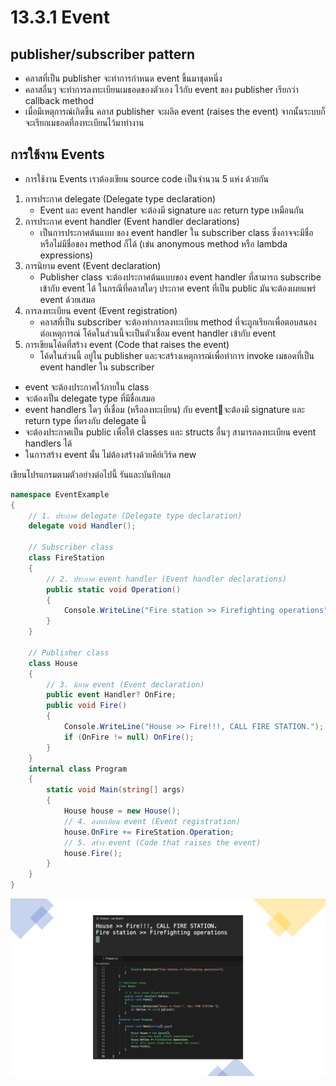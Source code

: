 # 13.3.1 Event

## publisher/subscriber pattern 
- คลาสที่เป็น publisher จะทำการกำหนด  event ขึ้นมาชุดหนึ่ง 
- คลาสอื่นๆ จะทำการลงทะเบียนเมธอดของตัวเอง ไว้กับ event ของ publisher เรียกว่า callback method
- เมื่อมีเหตุการณ์เกิดขึ้น คลาส publisher จะผลิต event (raises the event) จากนั้นระบบก็จะเรียกเมธอดที่ลงทะเบียนไว้มาทำงาน

## การใช้งาน Events
* การใช้งาน Events เราต้องเขียน source code เป็นจำนวน 5 แห่ง ด้วยกัน

1. การประกาศ delegate (Delegate type declaration)
   - Event และ event handler จะต้องมี signature และ return type เหมือนกัน
2. การประกาศ event handler (Event handler declarations)
   - เป็นการประกาศต้นแบบ ของ event handler ใน subscriber class ซึ่งอาจจะมีชื่อหรือไม่มีชื่อของ method ก็ได้ (เข่น anonymous method หรือ lambda expressions) 
3. การนิยาม event (Event declaration)
   - Publisher class จะต้องประกาศต้นแบบของ event handler ที่สามารถ subscribe เข้ากับ event ได้ ในกรณีที่คลาสใดๆ ประกาศ event ที่เป็น public มันจะต้องเผยแพร่ event ด้วยเสมอ
4. การลงทะเบียน event (Event registration)
   - คลาสที่เป็น subscriber จะต้องทำการลงทะเบียน method ที่จะถูกเรียกเพื่อตอบสนองต่อเหตุการณ์ โค้ดในส่วนนี้จะเป็นตัวเชื่อม event handler เข้ากับ event
5. การเขียนโค้ดที่สร้าง event (Code that raises the event)
   - โค้ดในส่วนนี้ อยู่ใน publisher และจะสร้างเหตุการณ์เพื่อทำการ invoke เมธอดที่เป็น event handler ใน subscriber


- event จะต้องประกาศไว้ภายใน class
- จะต้องเป็น delegate type ที่มีชื่อเสมอ
- event handlers ใดๆ ที่เชื่อม (หรือลงทะเบียน) กับ eventจะต้องมี signature และ return type ที่ตรงกับ delegate นี้
- จะต้องประกาศเป็น  public เพื่อให้ classes และ structs อื่นๆ สามารถลงทะเบียน event handlers ได้
- ในการสร้าง event นั้น  ไม่ต้องสร้างด้วยคีย์เวิร์ด new


เขียนโปรแกรมตามตัวอย่างต่อไปนี้ รันและบันทึกผล

```cs
namespace EventExample
{
    // 1. ประกาศ delegate (Delegate type declaration)
    delegate void Handler();
    
    // Subscriber class
    class FireStation
    {
        // 2. ประกาศ event handler (Event handler declarations)
        public static void Operation()
        {
            Console.WriteLine("Fire station >> Firefighting operations");
        }
    }

    // Publisher class
    class House
    {
        // 3. นิยาม event (Event declaration)
        public event Handler? OnFire;
        public void Fire()
        {
            Console.WriteLine("House >> Fire!!!, CALL FIRE STATION.");
            if (OnFire != null) OnFire();
        }
    }
    internal class Program
    {
        static void Main(string[] args)
        {
            House house = new House();
            // 4. ลงทะเบียน event (Event registration)
            house.OnFire += FireStation.Operation;
            // 5. สร้าง event (Code that raises the event)
            house.Fire();
        }
    }
}
```
![](./Picture/Lab13_16.png)

